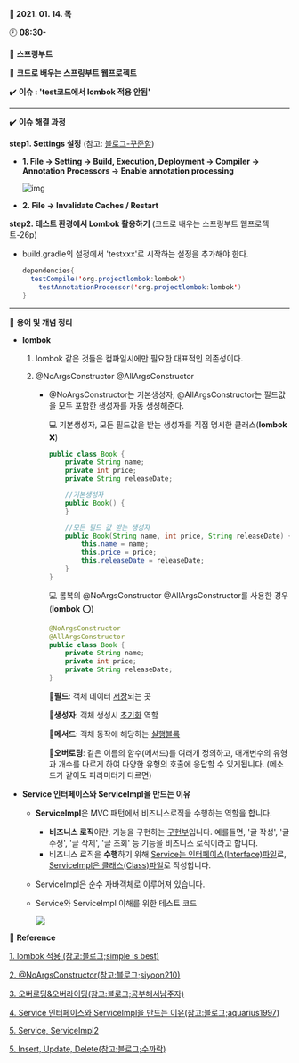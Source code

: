 **:date: 2021. 01. 14. 목**

:clock8: **08:30-**

:bookmark_tabs: **스프링부트**

:green_book: **코드로 배우는 스프링부트 웹프로젝트**

:heavy_check_mark: **이슈 : 'test코드에서 lombok 적용 안됨'**

---



:heavy_check_mark: **이슈 해결 과정**

**step1. Settings 설정** (참고: [블로그-꾸준함](https://jaimemin.tistory.com/1379))

* **1. File -> Setting -> Build, Execution, Deployment -> Compiler -> Annotation Processors -> Enable annotation processing**

  

  ![img](https://blog.kakaocdn.net/dn/x2NBj/btqC2tY3Abr/PJ0zUrCP2rrlLyrej5AfcK/img.png)

* **2. File -> Invalidate Caches / Restart**



**step2. 테스트 환경에서 Lombok 활용하기** (코드로 배우는 스프링부트 웹프로젝트-26p)

* build.gradle의 설정에서 'testxxx'로 시작하는 설정을 추가해야 한다.

  ```java
  dependencies{
  	testCompile('org.projectlombok:lombok')
      testAnnotationProcessor('org.projectlombok:lombok')
  }
  ```

---



:bookmark_tabs: **용어 및 개념 정리**



* **lombok**

  1. lombok 같은 것들은 컴파일시에만 필요한 대표적인 의존성이다.

  2. @NoArgsConstructor @AllArgsConstructor

     * @NoArgsConstructor는 기본생성자, @AllArgsConstructor는 필드값을 모두 포함한 생성자를 자동 생성해준다.

       :computer: 기본생성자, 모든 필드값을 받는 생성자를 직접 명시한 클래스(**lombok** :x:) 

       ```java
       public class Book {
           private String name;
           private int price;
           private String releaseDate;
       
           //기본생성자
           public Book() {
           }
       
           //모든 필드 값 받는 생성자
           public Book(String name, int price, String releaseDate) {
               this.name = name;
               this.price = price;
               this.releaseDate = releaseDate;
           }
       }
       ```

       :computer: 롬복의 @NoArgsConstructor @AllArgsConstructor를 사용한 경우(**lombok** :o:) 

       ```java
       @NoArgsConstructor
       @AllArgsConstructor
       public class Book {
           private String name;
           private int price;
           private String releaseDate;
       }
       ```

       :cherry_blossom:**필드**: 객체 데이터 <u>저장</u>되는 곳

       :cherry_blossom:**생성자**: 객체 생성시 <u>초기화</u> 역할

       :cherry_blossom:**메서드**: 객체 동작에 해당하는 <u>실행블록</u>

       :cherry_blossom:**오버로딩**: 같은 이름의 함수(메서드)를 여러개 정의하고, 매개변수의 유형과 개수를 다르게 하여 다양한 유형의 호출에 응답할 수 있게됩니다. (메소드가 같아도 파라미터가 다르면)



* **Service 인터페이스와 ServiceImpl을 만드는 이유**
  * **ServiceImpl**은 MVC 패턴에서 비즈니스로직을 수행하는 역할을 합니다. 
    * **비즈니스 로직**이란, 기능을 구현하는 <u>구현부</u>입니다. 예를들면, '글 작성', '글 수정', '글 삭제', '글 조회' 등 기능을 비즈니스 로직이라고 합니다. 
    * 비즈니스 로직을 **수행**하기 위해 <u>Service는 인터페이스(Interface)파일</u>로, <u>ServiceImpl은 클래스(Class)파일</u>로 작성합니다.
    
  * ServiceImpl은 순수 자바객체로 이루어져 있습니다. 
  
  * Service와 ServiceImpl 이해를 위한 테스트 코드
  
    ![](C:\Users\ADMIN\Desktop\서비스서비스임플2-완벽이해.PNG)



:tulip: **Reference**

[1. lombok 적용 (참고:블로그;simple is best)](https://m.blog.naver.com/PostView.nhn?blogId=vefe&logNo=222072718782&proxyReferer=https:%2F%2Fwww.google.com%2F)

[2. @NoArgsConstructor(참고:블로그;siyoon210)](https://siyoon210.tistory.com/24)

[3. 오버로딩&오버라이딩(참고:블로그;공부해서남주자)](https://private.tistory.com/25)

[4. Service 인터페이스와 ServiceImpl을 만드는 이유(참고:블로그;aquarius1997)](https://velog.io/@aquarius1997/Service%EC%99%80-ServiceImpl)

[5. Service, ServiceImpl2](https://elvis-note.tistory.com/entry/9-Spring-MVC-2-Service%EC%99%80-ServiceImpl)

[5. Insert, Update, Delete(참고:블로그;수까락)](http://egloos.zum.com/sweeper/v/3001313)

